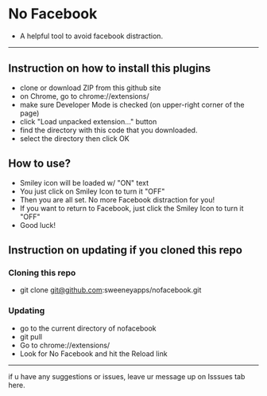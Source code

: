# No Facebook
- A helpful tool to avoid facebook distraction.

---------------------
## Instruction on how to install this plugins

- clone or download ZIP from this github site
- on Chrome, go to chrome://extensions/
- make sure Developer Mode is checked (on upper-right corner of the page)
- click "Load unpacked extension..." button
- find the directory with this code that you downloaded.
- select the directory then click OK


## How to use?

- Smiley icon will be loaded w/ "ON" text
- You just click on Smiley Icon to turn it "OFF"
- Then you are all set.  No more Facebook distraction for you! 
- If you want to return to Facebook, just click the Smiley Icon to turn it "OFF"
- Good luck! 


## Instruction on updating if you cloned this repo

### Cloning this repo
- git clone git@github.com:sweeneyapps/nofacebook.git

### Updating
- go to the current directory of nofacebook
- git pull
- Go to chrome://extensions/
- Look for No Facebook and hit the Reload link


---------------------

if u have any suggestions or issues,  leave ur message up on Isssues tab here.
